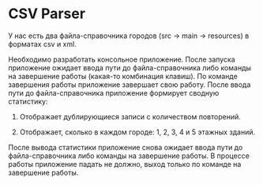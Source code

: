 # CSV Parser
У нас есть два файла-справочника городов (src -> main -> resources) в форматах csv и xml.

Необходимо разработать консольное приложение. 
После запуска приложение ожидает ввода пути до файла-справочника либо команды на завершение работы (какая-то комбинация клавиш).
По команде завершения работы приложение завершает свою работу. После ввода пути до файла-справочника приложение формирует сводную статистику:

1) Отображает дублирующиеся записи с количеством повторений.

2) Отображает, сколько в каждом городе: 1, 2, 3, 4 и 5 этажных зданий.

После вывода статистики приложение снова ожидает ввода пути до файла-справочника либо команды на завершение работы.
В процессе работы приложение падать не должно, выход только по команде на завершение работы.
